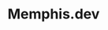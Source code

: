 ---
blog: https://memphis.dev/blog
git: https://github.com/memphisdev/memphis
linkedin: https://linkedin.com/company/memphis-dev
logohandle: memphisdev
sort: memphisdev
title: Memphis.dev
twitter: https://x.com/Memphis_Dev
website: https://memphis.dev/
youtube: https://youtube.com/channel/UCVdMDLCSxXOqtgrBaRUHKKg/featured
---